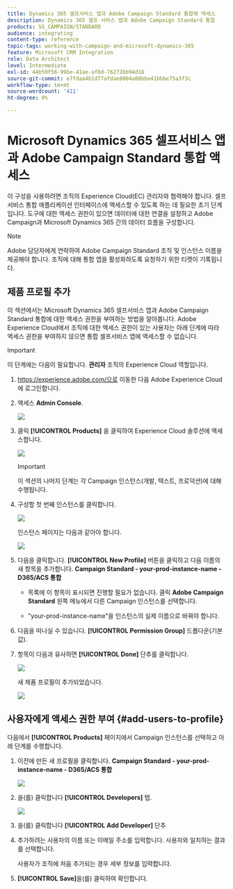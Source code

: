 ```yaml
---
title: Dynamics 365 셀프서비스 앱과 Adobe Campaign Standard 통합에 액세스
description: Dynamics 365 셀프 서비스 앱과 Adobe Campaign Standard 통합
products: SG_CAMPAIGN/STANDARD
audience: integrating
content-type: reference
topic-tags: working-with-campaign-and-microsoft-dynamics-365
feature: Microsoft CRM Integration
role: Data Architect
level: Intermediate
exl-id: 44b59f56-99be-41ae-af8d-76272bb94d18
source-git-commit: e7fdaa4b1d77afdae8004a88bbe41bbbe75a3f3c
workflow-type: tm+mt
source-wordcount: '411'
ht-degree: 0%

---
```


# Microsoft Dynamics 365 셀프서비스 앱과 Adobe Campaign Standard 통합 액세스

이 구성을 사용하려면 조직의 Experience Cloud(EC) 관리자와 협력해야 합니다. 셀프서비스 통합 애플리케이션 인터페이스에 액세스할 수 있도록 하는 데 필요한 초기 단계입니다. 도구에 대한 액세스 권한이 있으면 데이터에 대한 연결을 설정하고 Adobe Campaign과 Microsoft Dynamics 365 간의 데이터 흐름을 구성합니다.

>[!NOTE]
>
>Adobe 담당자에게 연락하여 Adobe Campaign Standard 조직 및 인스턴스 이름을 제공해야 합니다. 조직에 대해 통합 앱을 활성화하도록 요청하기 위한 티켓이 기록됩니다.

## 제품 프로필 추가

이 섹션에서는 Microsoft Dynamics 365 셀프서비스 앱과 Adobe Campaign Standard 통합에 대한 액세스 권한을 부여하는 방법을 알아봅니다. Adobe Experience Cloud에서 조직에 대한 액세스 권한이 있는 사용자는 아래 단계에 따라 액세스 권한을 부여하지 않으면 통합 셀프서비스 앱에 액세스할 수 없습니다.

>[!IMPORTANT]
>
> 이 단계에는 다음이 필요합니다. **관리자** 조직의 Experience Cloud 역할입니다.

1. https://experience.adobe.com/으로 이동한 다음 Adobe Experience Cloud에 로그인합니다.
1. 액세스 **Admin Console**.

   ![](assets/do-not-localize/d365-to-acs-access-3.png)

1. 클릭 **[!UICONTROL Products]** 을 클릭하여 Experience Cloud 솔루션에 액세스합니다.

   ![](assets/do-not-localize/d365-to-acs-access-6.png)


   >[!IMPORTANT]
   >
   >이 섹션의 나머지 단계는 각 Campaign 인스턴스(개발, 텍스트, 프로덕션)에 대해 수행됩니다.

1. 구성할 첫 번째 인스턴스를 클릭합니다.

   ![](assets/do-not-localize/d365-to-acs-access-6.png)

   인스턴스 페이지는 다음과 같아야 합니다.

   ![](assets/do-not-localize/d365-to-acs-access-8.png)

1. 다음을 클릭합니다. **[!UICONTROL New Profile]** 버튼을 클릭하고 다음 이름의 새 항목을 추가합니다. **Campaign Standard - your-prod-instance-name - D365/ACS 통합**

   * 목록에 이 항목이 표시되면 진행할 필요가 없습니다. 클릭 **Adobe Campaign Standard** 왼쪽 메뉴에서 다른 Campaign 인스턴스를 선택합니다.

   * &quot;your-prod-instance-name&quot;을 인스턴스의 실제 이름으로 바꿔야 합니다.

1. 다음을 떠나실 수 있습니다. **[!UICONTROL Permission Group]** 드롭다운(기본값).

1. 항목이 다음과 유사하면 **[!UICONTROL Done]** 단추를 클릭합니다.

   ![](assets/do-not-localize/d365-to-acs-access-14.png)

   새 제품 프로필이 추가되었습니다.

   ![](assets/do-not-localize/d365-to-acs-access-15.png)

## 사용자에게 액세스 권한 부여 {#add-users-to-profile}

다음에서 **[!UICONTROL Products]**  페이지에서 Campaign 인스턴스를 선택하고 아래 단계를 수행합니다.

1. 이전에 만든 새 프로필을 클릭합니다.  **Campaign Standard - your-prod-instance-name - D365/ACS 통합**

   ![](assets/do-not-localize/d365-to-acs-access-15.png)

1. 을(를) 클릭합니다 **[!UICONTROL Developers]** 탭.

   ![](assets/do-not-localize/d365-to-acs-access-18.png)

1. 을(를) 클릭합니다 **[!UICONTROL Add Developer]** 단추

1. 추가하려는 사용자의 이름 또는 이메일 주소를 입력합니다.  사용자와 일치하는 결과를 선택합니다.

   사용자가 조직에 처음 추가되는 경우 세부 정보를 입력합니다.

1. **[!UICONTROL Save]**&#x200B;을(를) 클릭하여 확인합니다.
